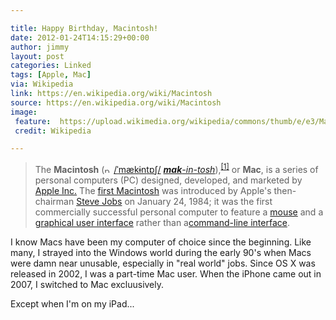 ```yaml
---

title: Happy Birthday, Macintosh!
date: 2012-01-24T14:15:29+00:00
author: jimmy
layout: post
categories: Linked
tags: [Apple, Mac]
via: Wikipedia
link: https://en.wikipedia.org/wiki/Macintosh
source: https://en.wikipedia.org/wiki/Macintosh
image:
 feature:  https://upload.wikimedia.org/wikipedia/commons/thumb/e/e3/Macintosh_128k_transparency.png/200px-Macintosh_128k_transparency.png
 credit: Wikipedia

---
```


  <blockquote>
      The <strong>Macintosh</strong> (<span class="nowrap"><span title="pronunciation:"><img src="http://upload.wikimedia.org/wikipedia/commons/thumb/8/8a/Loudspeaker.svg/11px-Loudspeaker.svg.png" alt="play" width="11" height="11" /></span> <span class="IPA" title="Representation in the International Phonetic Alphabet (IPA)"><a title="Wikipedia:IPA for English" href="http://en.wikipedia.org/wiki/Wikipedia:IPA_for_English">/</a></span><span class="IPA"><a title="Wikipedia:IPA for English" href="http://en.wikipedia.org/wiki/Wikipedia:IPA_for_English#Key"><span title="primary stress follows">ˈ</span></a></span><span class="IPA"><a title="Wikipedia:IPA for English" href="http://en.wikipedia.org/wiki/Wikipedia:IPA_for_English#Key"><span title="'m' in 'my'">m</span></a></span><span class="IPA"><a title="Wikipedia:IPA for English" href="http://en.wikipedia.org/wiki/Wikipedia:IPA_for_English#Key"><span title="short 'a' in 'bad'">&aelig;</span></a></span><span class="IPA"><a title="Wikipedia:IPA for English" href="http://en.wikipedia.org/wiki/Wikipedia:IPA_for_English#Key"><span title="'k' in 'kind'">k</span></a></span><span class="IPA"><a title="Wikipedia:IPA for English" href="http://en.wikipedia.org/wiki/Wikipedia:IPA_for_English#Key"><span title="schwa 'e' in 'roses'">ɨ</span></a></span><span class="IPA"><a title="Wikipedia:IPA for English" href="http://en.wikipedia.org/wiki/Wikipedia:IPA_for_English#Key"><span title="'n' in 'nigh'">n</span></a></span><span class="IPA"><a title="Wikipedia:IPA for English" href="http://en.wikipedia.org/wiki/Wikipedia:IPA_for_English#Key"><span title="'t' in 'tie'">t</span></a></span><span class="IPA"><a title="Wikipedia:IPA for English" href="http://en.wikipedia.org/wiki/Wikipedia:IPA_for_English#Key"><span title="short 'o' in 'body'">ɒ</span></a></span><span class="IPA"><a title="Wikipedia:IPA for English" href="http://en.wikipedia.org/wiki/Wikipedia:IPA_for_English#Key"><span title="'sh' in 'shy'">ʃ</span></a></span><span class="IPA" title="Representation in the International Phonetic Alphabet (IPA)"><a title="Wikipedia:IPA for English" href="http://en.wikipedia.org/wiki/Wikipedia:IPA_for_English">/</a></span></span> <span class="IPA" title="English pronunciation respelling"><a title="Wikipedia:Pronunciation respelling key" href="http://en.wikipedia.org/wiki/Wikipedia:Pronunciation_respelling_key"><em><strong><span>mak</span></strong>-in-tosh</em></a></span>),<sup id="cite_ref-0" class="reference"><a href="http://en.wikipedia.org/wiki/Macintosh#cite_note-0"><span>[</span>1<span>]</span></a></sup> or <strong>Mac</strong>, is a series of personal computers (PC) designed, developed, and marketed by <a title="Apple Inc." href="http://en.wikipedia.org/wiki/Apple_Inc.">Apple Inc.</a> The <a title="Macintosh 128K" href="http://en.wikipedia.org/wiki/Macintosh_128K">first Macintosh</a> was introduced by Apple's then-chairman <a title="Steve Jobs" href="http://en.wikipedia.org/wiki/Steve_Jobs">Steve Jobs</a> on January 24, 1984; it was the first commercially successful personal computer to feature a <a title="Mouse (computing)" href="http://en.wikipedia.org/wiki/Mouse_(computing)">mouse</a> and a <a title="Graphical user interface" href="http://en.wikipedia.org/wiki/Graphical_user_interface">graphical user interface</a> rather than a<a title="Command-line interface" href="http://en.wikipedia.org/wiki/Command-line_interface">command-line interface</a>.
  </blockquote>

I know Macs have been my computer of choice since the beginning.  Like many, I strayed into the Windows world during the early 90's when Macs were damn near unusable, especially in "real world" jobs.  Since OS X was released in 2002, I was a part-time Mac user. When the iPhone came out in 2007, I switched to Mac excluusively.

Except when I'm on my iPad...

